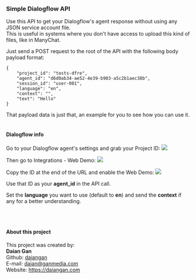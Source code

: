 ### Simple Dialogflow API

Use this API to get your Dialogflow's agent response without using any JSON service account file.  
This is useful in systems where you don't have access to upload this kind of files, like in ManyChat.  

Just send a POST request to the root of the API with the following body payload format:
```text
{
    "project_id": "tests-dfre",
    "agent_id": "d6d0ab34-ae52-4e39-b903-a5c2b1aec38b",
    "session_id": "user-001",
    "language": "en",
    "context": "",
    "text": "Hello"
}
```
That payload data is just that, an example for you to see how you can use it.  
<br>

#### Dialogflow info  
Go to your Dialogflow agent's settings and grab your Project ID:
![](https://zappa-rapidapi-dialogflow.s3.amazonaws.com/01.jpg)

Then go to Integrations - Web Demo:
![](https://zappa-rapidapi-dialogflow.s3.amazonaws.com/02.jpg)

Copy the ID at the end of the URL and enable the Web Demo:
![](https://zappa-rapidapi-dialogflow.s3.amazonaws.com/03.jpg)

Use that ID as your __agent_id__ in the API call.  

Set the __language__ you want to use (default to __en__) and send the __context__ if any for a better understanding.

<br>
<br>

#### About this project

This project was created by:
<br>
__Daian Gan__<br>
Github: [daiangan](https://github.com/daiangan)<br>
E-mail: daian@ganmedia.com<br>
Website: https://daiangan.com<br>